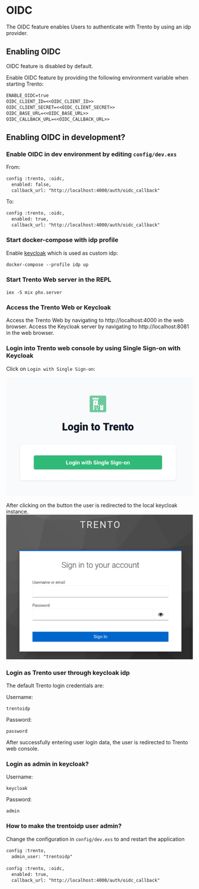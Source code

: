 # OIDC

  The OIDC feature enables Users to authenticate with Trento by using an idp provider.

## Enabling OIDC

  OIDC feature is disabled by default.

  Enable OIDC feature by providing the following environment variable when starting Trento:

  ```
  ENABLE_OIDC=true
  OIDC_CLIENT_ID=<<OIDC_CLIENT_ID>>
  OIDC_CLIENT_SECRET=<<OIDC_CLIENT_SECRET>>
  OIDC_BASE_URL=<<OIDC_BASE_URL>>
  OIDC_CALLBACK_URL=<<OIDC_CALLBACK_URL>>
  ```

## Enabling OIDC in development?

### Enable OIDC in dev environment by editing `config/dev.exs`

  From:
  ```
  config :trento, :oidc,
    enabled: false,
    callback_url: "http://localhost:4000/auth/oidc_callback"
  ```
  To:

  ```
  config :trento, :oidc,
    enabled: true,
    callback_url: "http://localhost:4000/auth/oidc_callback"
  ```

### Start docker-compose with idp profile

  Enable [keycloak](https://github.com/keycloak/keycloak) which is used as custom idp:
  ```
  docker-compose --profile idp up
  ```

### Start Trento Web server in the REPL

  ```
  iex -S mix phx.server
  ```

### Access the Trento Web or Keycloak

  Access the Trento Web by navigating to http://localhost:4000 in the web browser.
  Access the Keycloak server by navigating to http://localhost:8081 in the web browser.

### Login into Trento web console by using Single Sign-on with Keycloak

  Click on `Login with Single Sign-on`:

  ![LoginView](loginView.png)

  After clicking on the button the user is redirected to the local keycloak instance.
  ![KeycloakLoginView](keycloakView.png)

### Login as Trento user through keycloak idp

  The default Trento login credentials are:

  Username:

  ```
  trentoidp
  ```

  Password:

  ```
  password
  ```

  After successfully entering user login data, the user is redirected to Trento web console.

### Login as admin in keycloak?

  Username:

  ```
  keycloak
  ```

  Password:

  ```
  admin
  ```

### How to make the trentoidp user admin? 

  Change the configuration in `config/dev.exs` to and restart the application

  ```
  config :trento,
    admin_user: "trentoidp"

  config :trento, :oidc,
    enabled: true,
    callback_url: "http://localhost:4000/auth/oidc_callback"
  ```